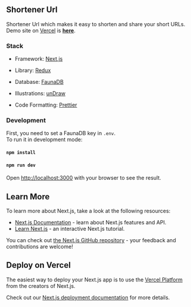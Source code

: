 ## Shortener Url
Shortener Url  which makes it easy to shorten and share your short URLs.  
Demo site on [Vercel](https://vercel.com) is **[here](https://onurl.now.sh/)**.

### Stack

- Framework: [Next.js](https://nextjs.org/)

- Library: [Redux](https://redux.org/)

- Database: [FaunaDB](https://www.fauna.com/)

- Illustrations: [unDraw](https://undraw.co/)

- Code Formatting: [Prettier](https://prettier.io/)

### Development

First, you need to set a FaunaDB key in `.env`.  
To run it in development mode:

#### `npm install`

#### `npm run dev`


Open [http://localhost:3000](http://localhost:3000) with your browser to see the result.


## Learn More

To learn more about Next.js, take a look at the following resources:

- [Next.js Documentation](https://nextjs.org/docs) - learn about Next.js features and API.
- [Learn Next.js](https://nextjs.org/learn) - an interactive Next.js tutorial.

You can check out [the Next.js GitHub repository](https://github.com/vercel/next.js/) - your feedback and contributions are welcome!

## Deploy on Vercel

The easiest way to deploy your Next.js app is to use the [Vercel Platform](https://vercel.com/new?utm_medium=default-template&filter=next.js&utm_source=create-next-app&utm_campaign=create-next-app-readme) from the creators of Next.js.

Check out our [Next.js deployment documentation](https://nextjs.org/docs/deployment) for more details.
